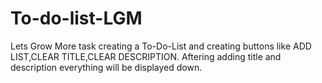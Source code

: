 # To-do-list-LGM
Lets Grow More task creating a To-Do-List and creating buttons like ADD LIST,CLEAR TITLE,CLEAR DESCRIPTION.
Aftering adding title and description everything will be displayed down.
